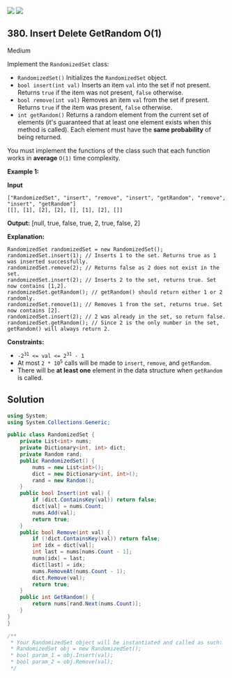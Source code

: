 [![](https://img.shields.io/github/stars/LeetCode-in-Net/LeetCode-in-Net?label=Stars&style=flat-square)](https://github.com/LeetCode-in-Net/LeetCode-in-Net)
[![](https://img.shields.io/github/forks/LeetCode-in-Net/LeetCode-in-Net?label=Fork%20me%20on%20GitHub%20&style=flat-square)](https://github.com/LeetCode-in-Net/LeetCode-in-Net/fork)

## 380\. Insert Delete GetRandom O(1)

Medium

Implement the `RandomizedSet` class:

*   `RandomizedSet()` Initializes the `RandomizedSet` object.
*   `bool insert(int val)` Inserts an item `val` into the set if not present. Returns `true` if the item was not present, `false` otherwise.
*   `bool remove(int val)` Removes an item `val` from the set if present. Returns `true` if the item was present, `false` otherwise.
*   `int getRandom()` Returns a random element from the current set of elements (it's guaranteed that at least one element exists when this method is called). Each element must have the **same probability** of being returned.

You must implement the functions of the class such that each function works in **average** `O(1)` time complexity.

**Example 1:**

**Input** 

    ["RandomizedSet", "insert", "remove", "insert", "getRandom", "remove", "insert", "getRandom"] 
    [[], [1], [2], [2], [], [1], [2], []]

**Output:** [null, true, false, true, 2, true, false, 2]

**Explanation:** 

    RandomizedSet randomizedSet = new RandomizedSet(); 
    randomizedSet.insert(1); // Inserts 1 to the set. Returns true as 1 was inserted successfully. 
    randomizedSet.remove(2); // Returns false as 2 does not exist in the set. 
    randomizedSet.insert(2); // Inserts 2 to the set, returns true. Set now contains [1,2]. 
    randomizedSet.getRandom(); // getRandom() should return either 1 or 2 randomly. 
    randomizedSet.remove(1); // Removes 1 from the set, returns true. Set now contains [2]. 
    randomizedSet.insert(2); // 2 was already in the set, so return false. 
    randomizedSet.getRandom(); // Since 2 is the only number in the set, getRandom() will always return 2.

**Constraints:**

*   <code>-2<sup>31</sup> <= val <= 2<sup>31</sup> - 1</code>
*   At most `2 * `<code>10<sup>5</sup></code> calls will be made to `insert`, `remove`, and `getRandom`.
*   There will be **at least one** element in the data structure when `getRandom` is called.

## Solution

```csharp
using System;
using System.Collections.Generic;

public class RandomizedSet {
    private List<int> nums;
    private Dictionary<int, int> dict;
    private Random rand;
    public RandomizedSet() {
        nums = new List<int>();
        dict = new Dictionary<int, int>();
        rand = new Random();
    }
    public bool Insert(int val) {
        if (dict.ContainsKey(val)) return false;
        dict[val] = nums.Count;
        nums.Add(val);
        return true;
    }
    public bool Remove(int val) {
        if (!dict.ContainsKey(val)) return false;
        int idx = dict[val];
        int last = nums[nums.Count - 1];
        nums[idx] = last;
        dict[last] = idx;
        nums.RemoveAt(nums.Count - 1);
        dict.Remove(val);
        return true;
    }
    public int GetRandom() {
        return nums[rand.Next(nums.Count)];
    }
}
}

/**
 * Your RandomizedSet object will be instantiated and called as such:
 * RandomizedSet obj = new RandomizedSet();
 * bool param_1 = obj.Insert(val);
 * bool param_2 = obj.Remove(val);
 */
```